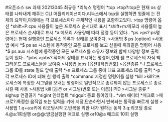 #오픈소스 sw 과제  20213045 최규동
*리눅스 명령어
  *top
    >top?:top은 현재 os 상태를 나타내게 해주는 CLI 어플리케이션이다.리눅스에서 top을 실행하면 윗줄에      는 전체의 요약이,아래에는 각 프로세스마다 구체적인 내용을 포함하고있다.
    >top 명령어 옵션
      *shift+P:cpu 사용률이 높은 프로세스 순서대로  표시
      *shift+m:메모리 사용률이 높은 프로세스 순서대로 표시
      *a:메모리 사용량에 따라 정령
      등이 있다..
  *ps
    >ps?:ps명령어는 현재 실행중인 프로세스 목록과 상태를 보여준다.
    >사용법
      $ ps [option]
      >사용법 예시
        *$ ps ax
          시스템에 동작중인 모든 프로세를 보고 싶을때 위와같은 명령어 사용
        *$ ps aux
          시스템에 동작중인 모든 포르세스를 소유자 정보와 함께 다양항 정보 출력
        등이 있다..
  *jobs
    >jobs?:작어의 상태를 표시하는 명령어,현재 쉘 프로세스의 자식 백그라운드 프로세스들을 보여줌
    >사용법
     jobs [옵션][작업번호]
      >옵션종류
        *-l
          프로세스 그룹 ID를 state 필드 앞에 출력
        *-n
          프로세스 그룹 중에 대표 프로세스 ID를 출력
        *-p
          각 프로세스 ID에 데해 한 행씩 출력
        *command
          지정한 명령어를 실행
  *kill
    >kill?:프로세스에 특정한 시그널을 보내는 명령어로 일반적으로 종료되지 않는 프로세스르 종료시킬            때 사용
    >사용법
      kill [옵션 or 시그널(번호 또는 이름)] PID
      >시그널 종류
        * sighup
          연결끊기
        *sigint
          인터럽트
        *sigquit
          종료
        등이있다..
*vim 에디터
  *매크로
    >매크로?:특정한 움직임 또는 입력을 키에 저장,단순하면서 반복되는 동작을 빠르게 실행
    >사용법
      1.q+a:a키에 리코딩시작
      2.반복을 위한 내가 원하는 동작
      3.q:리코딩 종료
      4.@a:1회실행
      or@@:방금실행한 매크로 실행
      or10@a 매크로 10회 실행
